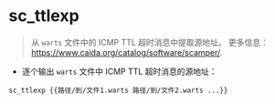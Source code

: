 # sc_ttlexp

> 从 `warts` 文件中的 ICMP TTL 超时消息中提取源地址。
> 更多信息：<https://www.caida.org/catalog/software/scamper/>.

- 逐个输出 `warts` 文件中 ICMP TTL 超时消息的源地址：

`sc_ttlexp {{路径/到/文件1.warts 路径/到/文件2.warts ...}}`